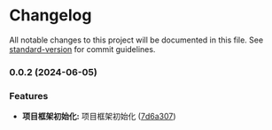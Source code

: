 # Changelog

All notable changes to this project will be documented in this file. See [standard-version](https://github.com/conventional-changelog/standard-version) for commit guidelines.

### 0.0.2 (2024-06-05)


### Features

* **项目框架初始化:** 项目框架初始化 ([7d6a307](https://github.com/hyc6446/base_template/commit/7d6a307e6a0a1ae62b059b23e108d0ebb915ebdc))
